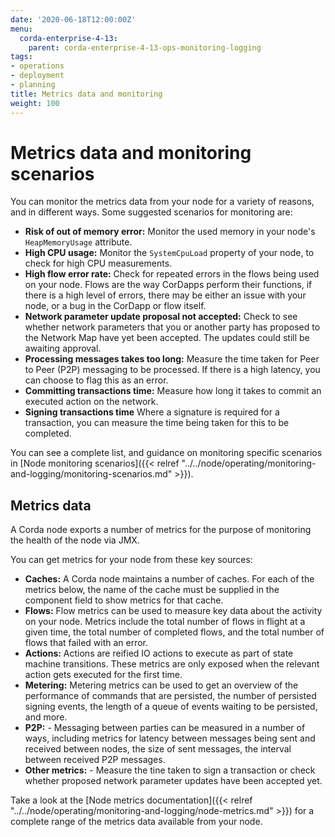 ```yaml
---
date: '2020-06-18T12:00:00Z'
menu:
  corda-enterprise-4-13:
    parent: corda-enterprise-4-13-ops-monitoring-logging
tags:
- operations
- deployment
- planning
title: Metrics data and monitoring
weight: 100
---
```

# Metrics data and monitoring scenarios

You can monitor the metrics data from your node for a variety of reasons, and in different ways. Some suggested scenarios for monitoring are:

* **Risk of out of memory error:** Monitor the used memory in your node's `HeapMemoryUsage` attribute.
* **High CPU usage:** Monitor the `SystemCpuLoad` property of your node, to check for high CPU measurements.
* **High flow error rate:** Check for repeated errors in the flows being used on your node. Flows are the way CorDapps perform their functions, if there is a high level of errors, there may be either an issue with your node, or a bug in the CorDapp or flow itself.
* **Network parameter update proposal not accepted:** Check to see whether network parameters that you or another party has proposed to the Network Map have yet been accepted. The updates could still be awaiting approval.
* **Processing messages takes too long:** Measure the time taken for Peer to Peer (P2P) messaging to be processed. If there is a high latency, you can choose to flag this as an error.
* **Committing transactions time:** Measure how long it takes to commit an executed action on the network.
* **Signing transactions time** Where a signature is required for a transaction, you can measure the time being taken for this to be completed.

You can see a complete list, and guidance on monitoring specific scenarios in [Node monitoring scenarios]({{< relref "../../node/operating/monitoring-and-logging/monitoring-scenarios.md" >}}).

## Metrics data

A Corda node exports a number of metrics for the purpose of monitoring the health of the node via JMX.

You can get metrics for your node from these key sources:

* **Caches:** A Corda node maintains a number of caches. For each of the metrics below, the name of the cache must be supplied in the component field to show metrics for that cache.
* **Flows:** Flow metrics can be used to measure key data about the activity on your node. Metrics include the total number of flows in flight at a given time, the total number of completed flows, and the total number of flows that failed with an error.
* **Actions:** Actions are reified IO actions to execute as part of state machine transitions. These metrics are only exposed when the relevant action gets executed for the first time.
* **Metering:** Metering metrics can be used to get an overview of the performance of commands that are persisted, the number of persisted signing events, the length of a queue of events waiting to be persisted, and more.
* **P2P:** - Messaging between parties can be measured in a number of ways, including metrics for latency between messages being sent and received between nodes, the size of sent messages, the interval between received P2P messages.
* **Other metrics:** - Measure the tine taken to sign a transaction or check whether proposed network parameter updates have been accepted yet.

Take a look at the [Node metrics documentation]({{< relref "../../node/operating/monitoring-and-logging/node-metrics.md" >}}) for a complete range of the metrics data available from your node.
